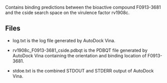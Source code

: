 Contains binding predictions between the bioactive compound F0913-3681 and the cside search space on the virulence factor rv1908c.

## Files

- log.txt is the log file generated by AutoDock Vina.

- rv1908c_F0913-3681_cside.pdbqt is the PDBQT file generated by AutoDock Vina containing the orientation and binding location of F0913-3681.

- stdoe.txt is the combined STDOUT and STDERR output of AutoDock Vina.


